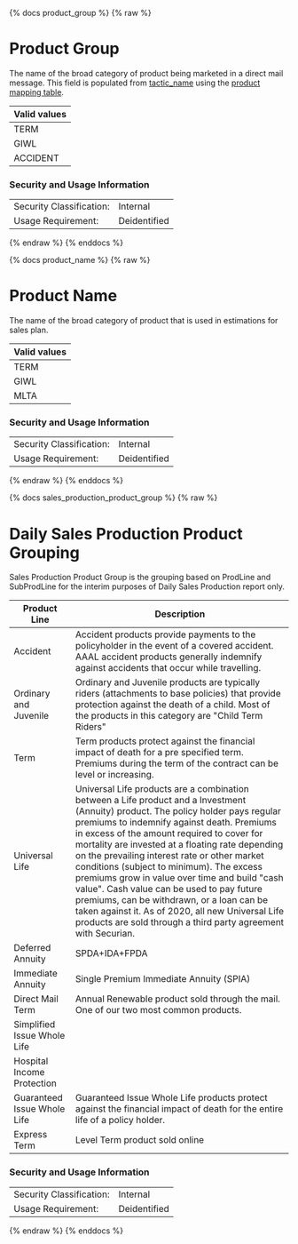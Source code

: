 {% docs product_group %}
{% raw %}

<a name="product_group"></a>
# Product Group

The name of the broad category of product being marketed in a direct mail message.
This field is populated from
[tactic_name](#!/model/model.aaa_life_data_platform.staging_metadata_metadata#tactic_name) 
using the
[product mapping table](#!/model/model.aaa_life_data_platform.staging_dsse_product_mapping).


| Valid values |
|--------------|
|   TERM       |
|   GIWL       |
|  ACCIDENT    |

### Security and Usage Information
|     |     |
| --- | --- |
| Security Classification: | Internal |
| Usage Requirement:       | Deidentified |

{% endraw %}
{% enddocs %}

{% docs product_name %}
{% raw %}

<a name="product_name"></a>
# Product Name

The name of the broad category of product that is used in estimations for sales plan.

|Valid values|
|------------|
|   TERM     |
|   GIWL     |
|   MLTA     |

### Security and Usage Information
|     |     |
| --- | --- |
| Security Classification: | Internal |
| Usage Requirement:       | Deidentified |

{% endraw %}
{% enddocs %}

{% docs sales_production_product_group %}
{% raw %}

<a name="docs sales_production_product_group"></a>
# Daily Sales Production Product Grouping

Sales Production Product Group is the grouping based on ProdLine and SubProdLine for the interim purposes of Daily Sales Production report only.


| Product Line                  | Description                                                                                                                                                                                                                                                                                                                                                                                                                                                                                                                                                                                                                                        |
|-------------------------------|----------------------------------------------------------------------------------------------------------------------------------------------------------------------------------------------------------------------------------------------------------------------------------------------------------------------------------------------------------------------------------------------------------------------------------------------------------------------------------------------------------------------------------------------------------------------------------------------------------------------------------------------------|
| Accident                      | Accident products provide payments to the policyholder in the event of a covered accident. AAAL accident products generally indemnify against accidents that occur while travelling.                                                                                                                                                                                                                                                                                                                                                                                                                                                               |
| Ordinary and Juvenile         | Ordinary and Juvenile products are typically riders (attachments to base policies) that provide protection against the death of a child. Most of the products in this category are "Child Term Riders"                                                                                                                                                                                                                                                                                                                                                                                                                                             |
| Term                          | Term products protect against the financial impact of death for a pre specified term. Premiums during the term of the contract can be level or increasing.                                                                                                                                                                                                                                                                                                                                                                                                                                                                                         |
| Universal Life                | Universal Life products are a combination between a Life product and a Investment (Annuity) product. The policy holder pays regular premiums to indemnify against death. Premiums in excess of the amount  required to cover for mortality are invested at a floating rate depending on the prevailing interest rate  or other market conditions (subject to minimum). The excess premiums grow in value over time and build "cash value". Cash value can be used to pay future premiums, can be withdrawn, or a loan can be taken against it. As of 2020, all new Universal Life products are sold through a third party agreement with Securian. |
| Deferred Annuity              | SPDA+IDA+FPDA                                                                                                                                                                                                                                                                                                                                                                                                                                                                                                                                                                                                                                      |                                            
| Immediate Annuity             | Single Premium Immediate Annuity (SPIA)                                                                                                                                                                                                                                                                                                                                                                                                                                                                                                                                                                                                            |
| Direct Mail Term              | Annual Renewable product sold through the mail. One of our two most common products.                                                                                                                                                                                                                                                                                                                                                                                                                                                                                                                                                               |
| Simplified Issue Whole Life   |                                                                                                                                                                                                                                                                                                                                                                                                                                                                                                                                                                                                                                                    |
| Hospital Income Protection    |                                                                                                                                                                                                                                                                                                                                                                                                                                                                                                                                                                                                                                                    |
| Guaranteed Issue Whole Life   | Guaranteed Issue Whole Life products protect against the financial impact of death for the entire life of a policy holder.                                                                                                                                                                                                                                                                                                                                                                                                                                                                                                                         |
| Express Term                  | Level Term product sold online                                                                                                                                                                                                                                                                                                                                                                                                                                                                                                                                                                                                                     |



### Security and Usage Information
|     |     |  
| --- | --- |
| Security Classification: | Internal |
| Usage Requirement:       | Deidentified |

{% endraw %}
{% enddocs %}
